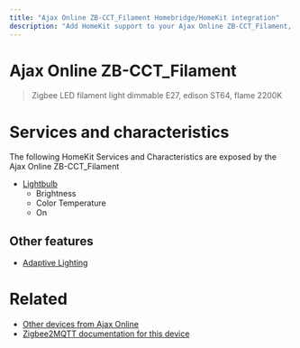 ```yaml
---
title: "Ajax Online ZB-CCT_Filament Homebridge/HomeKit integration"
description: "Add HomeKit support to your Ajax Online ZB-CCT_Filament, using Homebridge, Zigbee2MQTT and homebridge-z2m."
---
```

<!---
This file has been GENERATED using src/docgen/docgen.ts
DO NOT EDIT THIS FILE MANUALLY!
-->
# Ajax Online ZB-CCT_Filament
> Zigbee LED filament light dimmable E27, edison ST64, flame 2200K


# Services and characteristics
The following HomeKit Services and Characteristics are exposed by
the Ajax Online ZB-CCT_Filament

* [Lightbulb](../../light.md)
  * Brightness
  * Color Temperature
  * On

## Other features
* [Adaptive Lighting](../../light.md)

# Related
* [Other devices from Ajax Online](../index.md#ajax_online)
* [Zigbee2MQTT documentation for this device](https://www.zigbee2mqtt.io/devices/ZB-CCT_Filament.html)